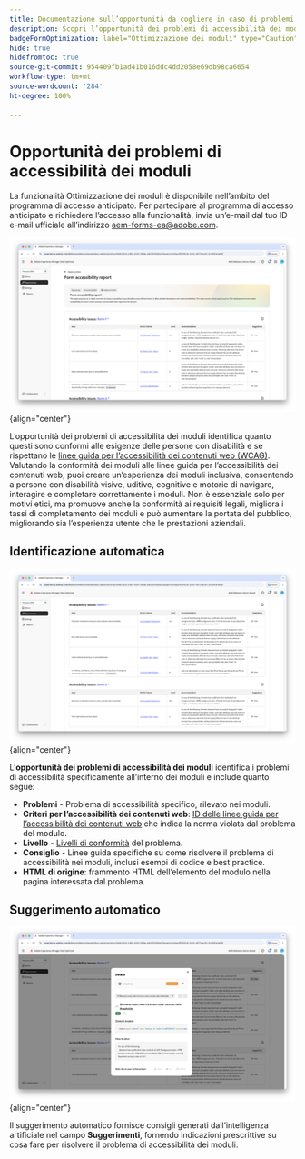 ```yaml
---
title: Documentazione sull’opportunità da cogliere in caso di problemi di accessibilità dei moduli
description: Scopri l’opportunità dei problemi di accessibilità dei moduli e come utilizzarla per migliorare l’accessibilità dei moduli e l’esperienza utente sul tuo sito web.
badgeFormOptimization: label="Ottimizzazione dei moduli" type="Caution" url="../../opportunity-types/form-optimization.md" tooltip="Ottimizzazione dei moduli"
hide: true
hidefromtoc: true
source-git-commit: 954409fb1ad41b016ddc4dd2058e69db98ca6654
workflow-type: tm+mt
source-wordcount: '284'
ht-degree: 100%

---
```



# Opportunità dei problemi di accessibilità dei moduli

<span class="preview"> La funzionalità Ottimizzazione dei moduli è disponibile nell’ambito del programma di accesso anticipato. Per partecipare al programma di accesso anticipato e richiedere l’accesso alla funzionalità, invia un’e-mail dal tuo ID e-mail ufficiale all’indirizzo aem-forms-ea@adobe.com. </span>

![Opportunità dei problemi di accessibilità dei moduli](./assets/forms-accessibility-issues/hero.png){align="center"}

L’opportunità dei problemi di accessibilità dei moduli identifica quanto questi sono conformi alle esigenze delle persone con disabilità e se rispettano le [linee guida per l’accessibilità dei contenuti web (WCAG)](https://www.w3.org/TR/WCAG21/). Valutando la conformità dei moduli alle linee guida per l’accessibilità dei contenuti web, puoi creare un’esperienza dei moduli inclusiva, consentendo a persone con disabilità visive, uditive, cognitive e motorie di navigare, interagire e completare correttamente i moduli. Non è essenziale solo per motivi etici, ma promuove anche la conformità ai requisiti legali, migliora i tassi di completamento dei moduli e può aumentare la portata del pubblico, migliorando sia l’esperienza utente che le prestazioni aziendali.

## Identificazione automatica

![Identificazione automatica dei problemi di accessibilità dei moduli](./assets/forms-accessibility-issues/auto-identify.png){align="center"}

L’**opportunità dei problemi di accessibilità dei moduli** identifica i problemi di accessibilità specificamente all’interno dei moduli e include quanto segue:

* **Problemi** - Problema di accessibilità specifico, rilevato nei moduli.
* **Criteri per l’accessibilità dei contenuti web**: [ID delle linee guida per l’accessibilità dei contenuti web](https://www.w3.org/TR/WCAG21/) che indica la norma violata dal problema del modulo.
* **Livello** - [Livelli di conformità](https://www.w3.org/WAI/WCAG21/Understanding/conformance#levels) del problema.
* **Consiglio** - Linee guida specifiche su come risolvere il problema di accessibilità nei moduli, inclusi esempi di codice e best practice.
* **HTML di origine**: frammento HTML dell’elemento del modulo nella pagina interessata dal problema.

## Suggerimento automatico

![Suggerimento automatico per problemi di accessibilità dei moduli](./assets/forms-accessibility-issues/auto-suggest.png){align="center"}

Il suggerimento automatico fornisce consigli generati dall’intelligenza artificiale nel campo **Suggerimenti**, fornendo indicazioni prescrittive su cosa fare per risolvere il problema di accessibilità dei moduli.

<!-- 

## Auto-optimize

[!BADGE Ultimate]{type=Positive tooltip="Ultimate"}

![Auto-optimize forms accessibility issues](./assets/accessibility-issues/auto-optimize.png){align="center"}

Sites Optimizer Ultimate adds the ability to deploy auto-optimization for the form accessibility issues found.

>[!BEGINTABS]

>[!TAB Deploy optimization]

{{auto-optimize-deploy-optimization-slack}}

>[!TAB Request approval]

{{auto-optimize-request-approval}}

>[!ENDTABS]
-->

